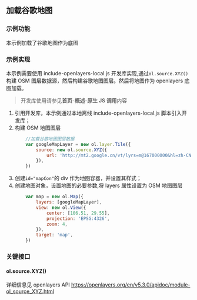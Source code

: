 ﻿## 加载谷歌地图

### 示例功能

本示例加载了谷歌地图作为底图

### 示例实现

本示例需要使用 include-openlayers-local.js 开发库实现,通过`ol.source.XYZ()`构建 OSM 图层数据源，然后构建谷歌地图图层。然后将地图作为 openlayers 底图加载。

> 开发库使用请参见**首页**-**概述**-**原生 JS 调用**内容

1. 引用开发库，本示例通过本地离线 include-openlayers-local.js 脚本引入开发库；
2. 构建 OSM 地图图层
    ```javascript
        //加载谷歌地图图层数据
        var googleMapLayer = new ol.layer.Tile({
            source: new ol.source.XYZ({
                url: 'http://mt2.google.cn/vt/lyrs=m@167000000&hl=zh-CN&gl=cn&x={x}&y={y}&z={z}&s=Galil',
            }),
        })
    ```
3. 创建`id="mapCon"`的 div 作为地图容器，并设置其样式；
4. 创建地图对象，设置地图的必要参数,将 layers 属性设置为 OSM 地图图层
    ```javascript
        var map = new ol.Map({
            layers: [googleMapLayer],
            view: new ol.View({
                center: [106.51, 29.55],
                projection: 'EPSG:4326',
                zoom: 4,
            }),
            target: 'map',
        })
    ```

### 关键接口

#### ol.source.XYZ()

详细信息见 openlayers API
https://openlayers.org/en/v5.3.0/apidoc/module-ol_source_XYZ.html
